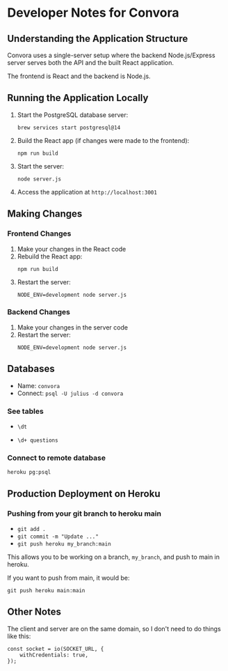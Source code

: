 # Developer Notes for Convora

## Understanding the Application Structure

Convora uses a single-server setup where the backend Node.js/Express server serves both the API and the built React application.

The frontend is React and the backend is Node.js.

## Running the Application Locally

1. Start the PostgreSQL database server:
   ```
   brew services start postgresql@14
   ```

2. Build the React app (if changes were made to the frontend):
   ```
   npm run build
   ```

3. Start the server:
   ```
   node server.js
   ```

4. Access the application at `http://localhost:3001`

## Making Changes

### Frontend Changes
1. Make your changes in the React code
2. Rebuild the React app:
   ```
   npm run build
   ```
3. Restart the server:
   ```
   NODE_ENV=development node server.js
   ```

### Backend Changes
1. Make your changes in the server code
2. Restart the server:
   ```
   NODE_ENV=development node server.js
   ```

## Databases

- Name: `convora`
- Connect: `psql -U julius -d convora`

### See tables

* `\dt`

* `\d+ questions`


### Connect to remote database

`heroku pg:psql`

## Production Deployment on Heroku

### Pushing from your git branch to heroku main

* `git add .`
* `git commit -m "Update ..."`
* `git push heroku my_branch:main`

This allows you to be working on a branch, `my_branch`, and push to main in heroku.

If you want to push from main, it would be:

`git push heroku main:main`


## Other Notes

The client and server are on the same domain, so I don't need to do things like this:
```
const socket = io(SOCKET_URL, {
    withCredentials: true,
});
```
